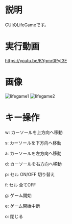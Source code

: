 # 説明
CUIのLifeGameです。

# 実行動画
https://youtu.be/KYgmr0Pyt3E

# 画像
![lifegame1](https://user-images.githubusercontent.com/98020159/151550997-b4c3e805-34ca-455a-9dd3-955045412909.png)
![lifegame2](https://user-images.githubusercontent.com/98020159/151551000-3b2b4c64-9479-4f63-9ca5-4ce5ebc73ef8.png)

# キー操作
w: カーソールを上方向へ移動

s: カーソールを下方向へ移動

a: カーソールを左方向へ移動

d: カーソールを右方向へ移動

p: セル ON/OFF 切り替え 

f: セル 全てOFF     

g: ゲーム開始    

e: ゲーム開始中断    

o: 閉じる 


